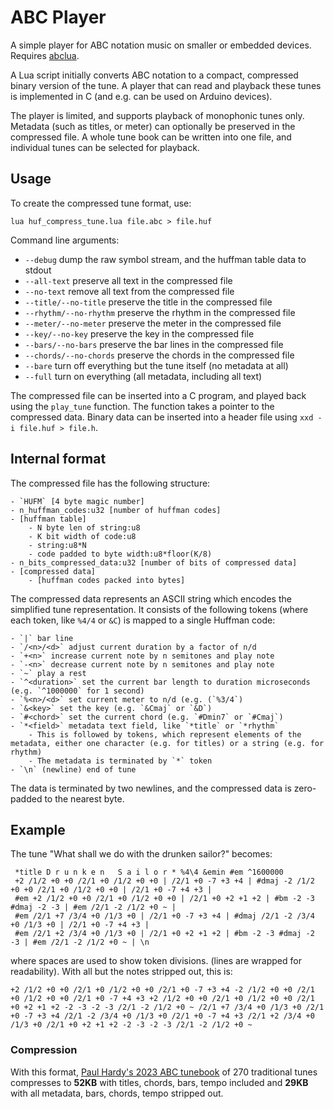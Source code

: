 # ABC Player

A simple player for ABC notation music on smaller or embedded devices. Requires [abclua](https://github.com/johnhw/abclua).

A Lua script initially converts ABC notation to a compact, compressed binary version of the tune. A player that can read and playback these tunes is implemented in C (and e.g. can be used on Arduino devices).

The player is limited, and supports playback of monophonic tunes only. Metadata (such as titles, or meter) can optionally be preserved in the compressed file. A whole tune book can be written into one file, and individual tunes can be selected for playback.

## Usage

To create the compressed tune format, use:

```shell
lua huf_compress_tune.lua file.abc > file.huf
```

Command line arguments:

- `--debug` dump the raw symbol stream, and the huffman table data to stdout
- `--all-text` preserve all text in the compressed file
- `--no-text` remove all text from the compressed file
- `--title/--no-title` preserve the title in the compressed file
- `--rhythm/--no-rhythm` preserve the rhythm in the compressed file
- `--meter/--no-meter` preserve the meter in the compressed file
- `--key/--no-key` preserve the key in the compressed file
- `--bars/--no-bars` preserve the bar lines in the compressed file
- `--chords/--no-chords` preserve the chords in the compressed file
- `--bare` turn off everything but the tune itself (no metadata at all)
- `--full` turn on everything (all metadata, including all text)

The compressed file can be inserted into a C program, and played back using the `play_tune` function. The function takes a pointer to the compressed data. Binary data can be inserted into a header file using `xxd -i file.huf > file.h`. 

## Internal format
The compressed file has the following structure:

    - `HUFM` [4 byte magic number]
    - n_huffman_codes:u32 [number of huffman codes]
    - [huffman table]
        - N byte len of string:u8 
        - K bit width of code:u8 
        - string:u8*N 
        - code padded to byte width:u8*floor(K/8)
    - n_bits_compressed_data:u32 [number of bits of compressed data]
    - [compressed data]
        - [huffman codes packed into bytes]

The compressed data represents an ASCII string which encodes the simplified tune representation. It consists of the following tokens (where each token, like `%4/4` or `&C`) is mapped to a single Huffman code:

    - `|` bar line
    - `/<n>/<d>` adjust current duration by a factor of n/d
    - `+<n>` increase current note by n semitones and play note
    - `-<n>` decrease current note by n semitones and play note        
    - `~` play a rest
    - `^<duration>` set the current bar length to duration microseconds (e.g. `^1000000` for 1 second)
    - `%<n>/<d>` set current meter to n/d (e.g. (`%3/4`)
    - `&<key>` set the key (e.g. `&Cmaj` or `&D`)
    - `#<chord>` set the current chord (e.g. `#Dmin7` or `#Cmaj`)
    - `*<field>` metadata text field, like `*title` or `*rhythm`
        - This is followed by tokens, which represent elements of the metadata, either one character (e.g. for titles) or a string (e.g. for rhythm)
        - The metadata is terminated by `*` token
    - `\n` (newline) end of tune

The data is terminated by two newlines, and the compressed data is zero-padded to the nearest byte.

## Example

The tune "What shall we do with the drunken sailor?" becomes:

```
 *title D r u n k e n   S a i l o r * %4\4 &emin #em ^1600000 
 +2 /1/2 +0 +0 /2/1 +0 /1/2 +0 +0 | /2/1 +0 -7 +3 +4 | #dmaj -2 /1/2 +0 +0 /2/1 +0 /1/2 +0 +0 | /2/1 +0 -7 +4 +3 | 
 #em +2 /1/2 +0 +0 /2/1 +0 /1/2 +0 +0 | /2/1 +0 +2 +1 +2 | #bm -2 -3 #dmaj -2 -3 | #em /2/1 -2 /1/2 +0 ~ | 
 #em /2/1 +7 /3/4 +0 /1/3 +0 | /2/1 +0 -7 +3 +4 | #dmaj /2/1 -2 /3/4 +0 /1/3 +0 | /2/1 +0 -7 +4 +3 | 
 #em /2/1 +2 /3/4 +0 /1/3 +0 | /2/1 +0 +2 +1 +2 | #bm -2 -3 #dmaj -2 -3 | #em /2/1 -2 /1/2 +0 ~ | \n
 ```

 where spaces are used to show token divisions. (lines are wrapped for readability). With all but the notes stripped out, this is:
 
 ```
 +2 /1/2 +0 +0 /2/1 +0 /1/2 +0 +0 /2/1 +0 -7 +3 +4 -2 /1/2 +0 +0 /2/1 +0 /1/2 +0 +0 /2/1 +0 -7 +4 +3 +2 /1/2 +0 +0 /2/1 +0 /1/2 +0 +0 /2/1 +0 +2 +1 +2 -2 -3 -2 -3 /2/1 -2 /1/2 +0 ~ /2/1 +7 /3/4 +0 /1/3 +0 /2/1 +0 -7 +3 +4 /2/1 -2 /3/4 +0 /1/3 +0 /2/1 +0 -7 +4 +3 /2/1 +2 /3/4 +0 /1/3 +0 /2/1 +0 +2 +1 +2 -2 -3 -2 -3 /2/1 -2 /1/2 +0 ~ 
 ```
 
 ### Compression
 With this format, [Paul Hardy's 2023 ABC tunebook](https://pghardy.net/tunebooks/pgh_session_tunebook.abc) of 270 traditional tunes compresses to **52KB** with titles, chords, bars, tempo included and **29KB** with all metadata, bars, chords, tempo stripped out.


    
